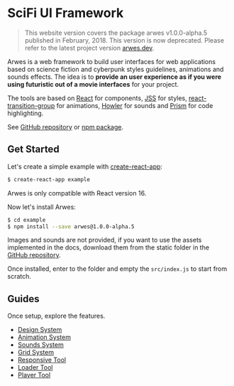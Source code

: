 # SciFi UI Framework

> This website version covers the package arwes v1.0.0-alpha.5 published in February, 2018.
This version is now deprecated. Please refer to the latest project version [arwes.dev](https://arwes.dev).

Arwes is a web framework to build user interfaces for
web applications based on science fiction and cyberpunk styles guidelines, animations
and sounds effects. The idea is to **provide an user experience as if you were using
futuristic out of a movie interfaces** for your project.

The tools are based on [React](https://reactjs.org) for components,
[JSS](http://cssinjs.org) for styles,
[react-transition-group](https://reactcommunity.org/react-transition-group/) for
animations, [Howler](https://howlerjs.com/) for sounds and [Prism](http://prismjs.com)
for code highlighting.

See [GitHub repository](https://github.com/arwes/arwes) or
[npm package](https://www.npmjs.com/package/arwes).

## Get Started

Let's create a simple example with
[create-react-app](https://github.com/facebookincubator/create-react-app):

```bash
$ create-react-app example
```

Arwes is only compatible with React version 16.

Now let's install Arwes:

```bash
$ cd example
$ npm install --save arwes@1.0.0-alpha.5
```

Images and sounds are not provided, if you want to use the assets implemented in the docs,
download them from the static folder in the
[GitHub repository](https://github.com/arwes/arwes/tree/version1-breakpoint1/static).

Once installed, enter to the folder and empty the `src/index.js` to start
from scratch.

## Guides

Once setup, explore the features.

- [Design System](/docs/design-system)
- [Animation System](/docs/animation-system)
- [Sounds System](/docs/sounds-system)
- [Grid System](/docs/grid-system)
- [Responsive Tool](/docs/responsive-tool)
- [Loader Tool](/docs/loader-tool)
- [Player Tool](/docs/player-tool)
